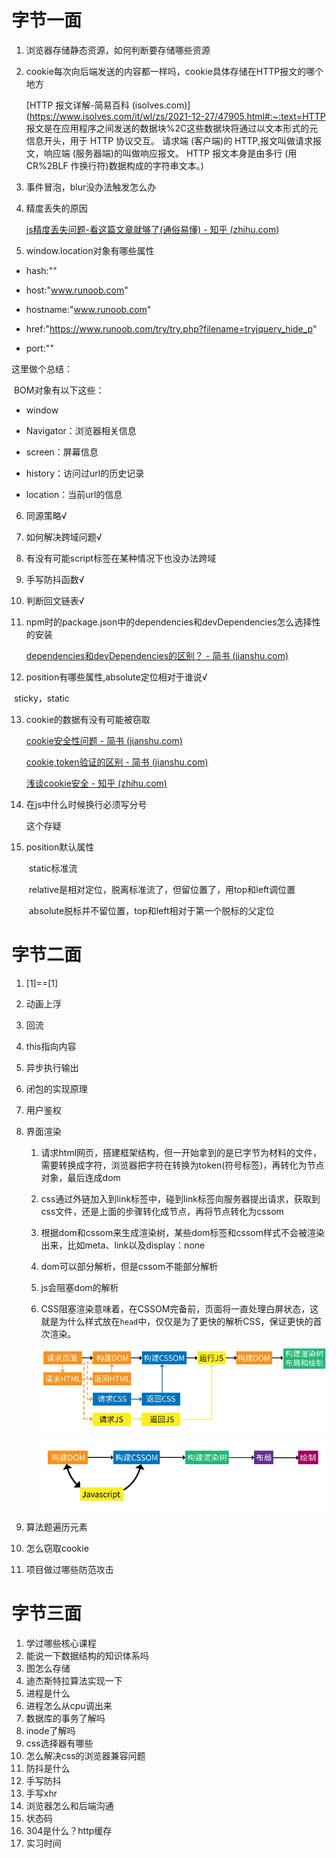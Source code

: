 # 字节一面

1. 浏览器存储静态资源，如何判断要存储哪些资源

2. cookie每次向后端发送的内容都一样吗，cookie具体存储在HTTP报文的哪个地方

   [HTTP 报文详解-简易百科 (isolves.com)](https://www.isolves.com/it/wl/zs/2021-12-27/47905.html#:~:text=HTTP 报文是在应用程序之间发送的数据块%2C这些数据块将通过以文本形式的元信息开头，用于 HTTP 协议交互。 请求端 (客户端)的 HTTP,报文叫做请求报文，响应端 (服务器端)的叫做响应报文。 HTTP 报文本身是由多行 (用 CR%2BLF 作换行符)数据构成的字符串文本。)

3. 事件冒泡，blur没办法触发怎么办

4. 精度丢失的原因

   [js精度丢失问题-看这篇文章就够了(通俗易懂) - 知乎 (zhihu.com)](https://zhuanlan.zhihu.com/p/100353781)

5. window.location对象有哪些属性

- hash:""

- host:"www.runoob.com"

- hostname:"www.runoob.com"
- href:"https://www.runoob.com/try/try.php?filename=tryjquery_hide_p"
- port:""

这里做个总结：

​	BOM对象有以下这些：

- window

- Navigator：浏览器相关信息
- screen：屏幕信息
- history：访问过url的历史记录
- location：当前url的信息

6. 同源策略√

7. 如何解决跨域问题√

8. 有没有可能script标签在某种情况下也没办法跨域

9. 手写防抖函数√

10. 判断回文链表√

11. npm时的package.json中的dependencies和devDependencies怎么选择性的安装

    [dependencies和devDependencies的区别？ - 简书 (jianshu.com)](https://www.jianshu.com/p/afb171cac890)

12. position有哪些属性,absolute定位相对于谁说√

​	sticky，static

13. cookie的数据有没有可能被窃取

    [cookie安全性问题 - 简书 (jianshu.com)](https://www.jianshu.com/p/3104e83dea8d)

    [cookie,token验证的区别 - 简书 (jianshu.com)](https://www.jianshu.com/p/c33f5777c2eb)

    [浅谈cookie安全 - 知乎 (zhihu.com)](https://zhuanlan.zhihu.com/p/58666986)

14. 在js中什么时候换行必须写分号

    这个存疑

15. position默认属性

    ​	static标准流

    ​	relative是相对定位，脱离标准流了，但留位置了，用top和left调位置

    ​	absolute脱标并不留位置，top和left相对于第一个脱标的父定位

# 字节二面	

1. [1]==[1]

2. 动画上浮

3. 回流

4. this指向内容

5. 异步执行输出

6. 闭包的实现原理

7. 用户鉴权

8. 界面渲染

   1. 请求html网页，搭建框架结构，但一开始拿到的是已字节为材料的文件，需要转换成字符，浏览器把字符在转换为token(符号标签)，再转化为节点对象，最后连成dom

   2. css通过外链加入到link标签中，碰到link标签向服务器提出请求，获取到css文件，还是上面的步骤转化成节点，再将节点转化为cssom

   3. 根据dom和cssom来生成渲染树，某些dom标签和cssom样式不会被渲染出来，比如meta、link以及display：none

   4. dom可以部分解析，但是cssom不能部分解析

   5. js会阻塞dom的解析

   6. CSS阻塞渲染意味着，在CSSOM完备前，页面将一直处理白屏状态，这就是为什么样式放在`head`中，仅仅是为了更快的解析CSS，保证更快的首次渲染。

      ![image-20220330152351256](./../assets/image-20220330152351256.png)

      ![image-20220330152419148](./../assets/image-20220330152419148.png)

9. 算法题遍历元素

10. 怎么窃取cookie

11. 项目做过哪些防范攻击

# 字节三面

1. 学过哪些核心课程
2. 能说一下数据结构的知识体系吗
3. 图怎么存储
4. 迪杰斯特拉算法实现一下
5. 进程是什么
6. 进程怎么从cpu调出来
7. 数据库的事务了解吗
8. inode了解吗
9. css选择器有哪些
10. 怎么解决css的浏览器兼容问题
11. 防抖是什么
12. 手写防抖
13. 手写xhr
14. 浏览器怎么和后端沟通
15. 状态码
16. 304是什么？http缓存
17. 实习时间

